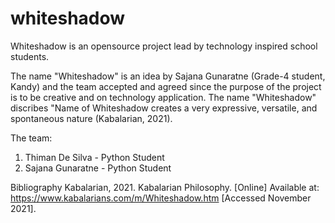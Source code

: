 # whiteshadow
Whiteshadow is an opensource project lead by technology inspired school students.

The name "Whiteshadow" is an idea by Sajana Gunaratne (Grade-4 student, Kandy) and the team accepted and agreed since the purpose of the project is to be creative and on technology application. The name "Whiteshadow" discribes "Name of Whiteshadow creates a very expressive, versatile, and spontaneous nature (Kabalarian, 2021).

The team:
1. Thiman De Silva - Python Student 
2. Sajana Gunaratne - Python Student


Bibliography
Kabalarian, 2021. Kabalarian Philosophy. [Online] 
Available at: https://www.kabalarians.com/m/Whiteshadow.htm
[Accessed November 2021].

